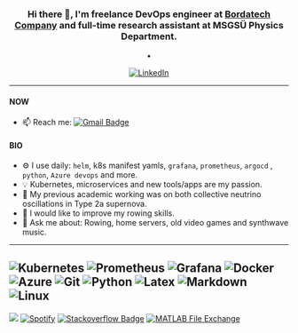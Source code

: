 <h3 align="center">Hi there 👋, I'm freelance DevOps engineer at <a href="https://www.bordatech.com/">Bordatech Company</a> and full-time research assistant at MSGSÜ Physics Department.</h3>
<p align="center">•</p>
<p align="center"> <a href="https://www.linkedin.com/in/bulmust/" target="_blank"><img alt="LinkedIn" src="https://img.shields.io/badge/linkedin-%230077B5.svg?&style=for-the-badge&logo=linkedin&logoColor=white" /></a>
</p>

---
#### NOW
- 📫 Reach me: [![Gmail Badge](https://img.shields.io/badge/-Gmail-c14438?style=flat-square&logo=Gmail&logoColor=white&link=mailto:bulmust@gmail.com)](mailto:bulmust2@gmail.com)
#### BIO
- ⚙️ I use daily: `helm`, k8s manifest yamls, `grafana`, `prometheus`, `argocd` , `python`, `Azure devops` and more.
- 💡 Kubernetes, microservices and new tools/apps are my passion.
- 🔭 My previous academic working was on both collective neutrino oscillations in Type 2a supernova.
- 🚣 I would like to improve my rowing skills.
- 💬 Ask me about: Rowing, home servers, old video games and synthwave music.

---
![Kubernetes](https://img.shields.io/badge/kubernetes-%23326ce5.svg?style=for-the-badge&logo=kubernetes&logoColor=white)
![Prometheus](https://img.shields.io/badge/Prometheus-E6522C?style=for-the-badge&logo=Prometheus&logoColor=white)
![Grafana](https://img.shields.io/badge/grafana-%23F46800.svg?style=for-the-badge&logo=grafana&logoColor=white)
![Docker](https://img.shields.io/badge/docker-%230db7ed.svg?style=for-the-badge&logo=docker&logoColor=white)
![Azure](https://img.shields.io/badge/azure-%230072C6.svg?style=for-the-badge&logo=microsoftazure&logoColor=white)
![Git](https://img.shields.io/badge/Git-F05032.svg?style=for-the-badge&logo=Git&logoColor=white)
![Python](https://img.shields.io/badge/Python-3776AB.svg?style=for-the-badge&logo=Python&logoColor=white)
![Latex](https://img.shields.io/badge/LaTeX-008080.svg?style=for-the-badge&logo=LaTeX&logoColor=white)
![Markdown](https://img.shields.io/badge/Markdown-000000.svg?style=for-the-badge&logo=Markdown&logoColor=white)
![Linux](https://img.shields.io/badge/Linux-FCC624?style=for-the-badge&logo=linux&logoColor=black)
---

![](https://komarev.com/ghpvc/?username=bulmust)
[![Spotify](https://img.shields.io/badge/-Spotify-66b758?style=flat-square&labelColor=66b758&logo=spotify&logoColor=white&link=https://open.spotify.com/user/samuelterra22?si=20d86b9a591043b1)](https://open.spotify.com/user/11126742442)
[![Stackoverflow Badge](https://img.shields.io/badge/-Stackoverflow-4CA143?style=flat-square&logo=Stackoverflow&logoColor=white&link=https://stackoverflow.com/users/9738556/samuel)](https://stackoverflow.com/users/10640063/taygun-bulmu%c5%9f)
[![MATLAB File Exchange](https://www.mathworks.com/matlabcentral/images/matlab-file-exchange.svg)](https://nl.mathworks.com/matlabcentral/profile/authors/15217793)